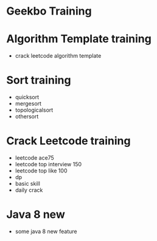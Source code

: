 
# Geekbo Training

# Algorithm Template training

- crack leetcode algorithm template

# Sort training

- quicksort
- mergesort
- topologicalsort
- othersort
  
# Crack Leetcode training

- leetcode ace75
- leetcode top interview 150
- leetcode top like 100
- dp
- basic skill
- daily crack

# Java 8 new 
- some java 8 new feature



